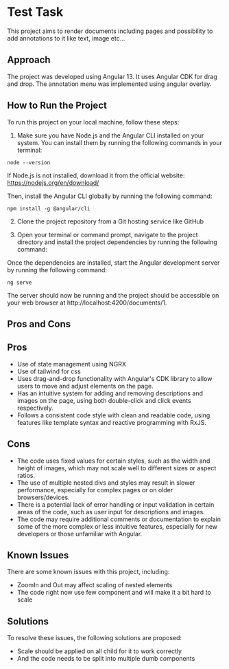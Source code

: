 # Test Task
This project aims to render documents including pages and possibility to add annotations to it like text, image etc...

## Approach
The project was developed using Angular 13. It uses Angular CDK for drag and drop. The annotation menu was implemented using angular overlay.

## How to Run the Project
To run this project on your local machine, follow these steps:

1. Make sure you have Node.js and the Angular CLI installed on your system. You can install them by running the following commands in your terminal:

```shell
node --version
```

If Node.js is not installed, download it from the official website: https://nodejs.org/en/download/

Then, install the Angular CLI globally by running the following command:

```shell
npm install -g @angular/cli
```

2. Clone the project repository from a Git hosting service like GitHub

3. Open your terminal or command prompt, navigate to the project directory and install the project dependencies by running the following command:

Once the dependencies are installed, start the Angular development server by running the following command:

```shell
ng serve
```

The server should now be running and the project should be accessible on your web browser at http://localhost:4200/documents/1.

## Pros and Cons
## Pros
- Use of state management using NGRX
- Use of tailwind for css
- Uses drag-and-drop functionality with Angular's CDK library to allow users to move and adjust elements on the page.
- Has an intuitive system for adding and removing descriptions and images on the page, using both double-click and click events respectively.
- Follows a consistent code style with clean and readable code, using features like template syntax and reactive programming with RxJS.
## Cons
- The code uses fixed values for certain styles, such as the width and height of images, which may not scale well to different sizes or aspect ratios.
- The use of multiple nested divs and styles may result in slower performance, especially for complex pages or on older browsers/devices.
- There is a potential lack of error handling or input validation in certain areas of the code, such as user input for descriptions and images.
- The code may require additional comments or documentation to explain some of the more complex or less intuitive features, especially for new developers or those unfamiliar with Angular.
## Known Issues
There are some known issues with this project, including:

- ZoomIn and Out may affect scaling of nested elements
- The code right now use few component and will make it a bit hard to scale
## Solutions
To resolve these issues, the following solutions are proposed:
- Scale should be applied on all child for it to work correctly
- And the code needs to be split into multiple dumb components
